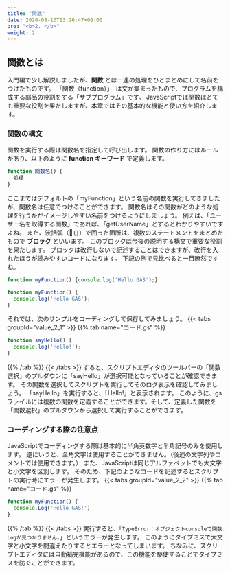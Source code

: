 ```yaml
---
title: "関数"
date: 2020-08-10T13:26:47+09:00
pre: "<b>2. </b>"
weight: 2
---
```


## 関数とは
入門編で少し解説しましたが、**関数** とは一連の処理をひとまとめにして名前をつけたものです。
「関数（function）」　は文が集まったもので、プログラムを構成する部品の役割をする「サブプログラム」です。
JavaScriptでは関数はとても重要な役割を果たしますが、本章ではその基本的な機能と使い方を紹介します。

### 関数の構文
関数を実行する際は関数名を指定して呼び出します。
関数の作り方にはルールがあり、以下のように **function キーワード** で定義します。
```js
function 関数名() {
  処理
}
```
ここまではデフォルトの「myFunction」という名前の関数を実行してきましたが、関数名は任意でつけることができます。
関数名はその関数がどのような処理を行うかがイメージしやすい名前をつけるようにしましょう。
例えば、「ユーザー名を取得する関数」であれば、「getUserName」とするとわかりやすいですよね。
また、波括弧（`{}`）で囲った箇所は、複数のステートメントをまとめたもので **ブロック** といいます。
このブロックは今後の説明する構文で重要な役割を果たします。
ブロックは改行しないで記述することはできますが、改行を入れたほうが読みやすいコードになります。
下記の例で見比べると一目瞭然ですね。
```js
function myFunction() {console.log('Hello GAS');}
```
```js
function myFunction() {
  console.log('Hello GAS');
}
```
それでは、次のサンプルをコーディングして保存してみましょう。
{{< tabs groupId="value_2_1" >}}
{{% tab name="コード.gs" %}}
```js
function sayHello() {
  console.log('Hello!');
}
```
{{% /tab %}}
{{< /tabs >}}
すると、スクリプトエディタのツールバーの「関数選択」のプルダウンに「sayHello」が選択可能となっていることが確認できます。
その関数を選択してスクリプトを実行してそのログ表示を確認してみましょう。
「sayHello」を実行すると、「Hello!」と表示されます。
このように、gsファイルには複数の関数を定義することができます。そして、定義した関数を「関数選択」のプルダウンから選択して実行することができます。

### コーディングする際の注意点
JavaScriptでコーディングする際は基本的に半角英数字と半角記号のみを使用します。
逆にいうと、全角文字は使用することができません。（後述の文字列やコメントでは使用できます。）
また、JavaScriptは同じアルファベットでも大文字と小文字を区別します。
そのため、下記のようなコードを記述するとスクリプトの実行時にエラーが発生します。
{{< tabs groupId="value_2_2" >}}
{{% tab name="コード.gs" %}}
```js
function myFunction() {
  console.Log('Hello GAS!')
}
```
{{% /tab %}}
{{< /tabs >}}
実行すると、「`TypeError：オブジェクトconsoleで関数Logが見つかりません。`」というエラーが発生します。
このようにタイプミスで大文字と小文字を間違えたりするとエラーとなってしまいます。
ちなみに、スクリプトエディタには自動補完機能があるので、この機能を駆使することでタイプミスを防ぐことができます。
